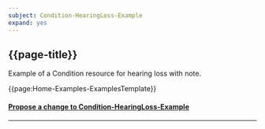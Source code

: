 ```yaml
---
subject: Condition-HearingLoss-Example
expand: yes
---
```



## {{page-title}}

Example of a Condition resource for hearing loss with note.

{{page:Home-Examples-ExamplesTemplate}}



<div id="Feedback" class="tabcontent">
<h4><a href='https://simplifier.net/NHS-Digital-FHIR-Genomics-Implementation-Guide/Condition-HearingLoss-Example/~issues?level=File' target="_blank">Propose a change to Condition-HearingLoss-Example</a></h4>
</div>

---